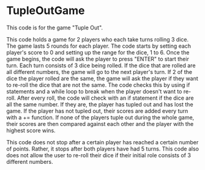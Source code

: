 # TupleOutGame
This code is for the game "Tuple Out".

This code holds a game for 2 players who each take turns rolling 3 dice. The game lasts 5 rounds for each player. The code starts by setting each player's score to 0 and setting up the range for the dice, 1 to 6. Once the game begins, the code will ask the player to press "ENTER" to start their turn. Each turn consists of 3 dice being rolled. If the dice that are rolled are all different numbers, the game will go to the next player's turn. If 2 of the dice the player rolled are the same, the game will ask the player if they want to re-roll the dice that are not the same. The code checks this by using if statements and a while loop to break when the player doesn't want to re-roll. After every roll, the code will check with an if statement if the dice are all the same number. If they are, the player has tupled out and has lost the game. If the player has not tupled out, their scores are added every turn with a += function. If none of the players tuple out during the whole game, their scores are then compared against each other and the player with the highest score wins. 

This code does not stop after a certain player has reached a certain number of points. Rather, it stops after both players have had 5 turns. This code also does not allow the user to re-roll their dice if their initial role consists of 3 different numbers. 